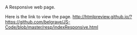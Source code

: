 A Responsive web page.

Here is the link to view the page.
http://htmlpreview.github.io/?https://github.com/belgrave/JS-Code/blob/master/resp/indexResponsive.html